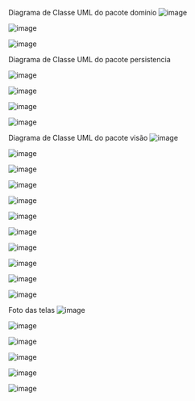 Diagrama de Classe UML do pacote dominio
![image](https://github.com/user-attachments/assets/d3de11d0-45ad-4f9f-83bd-4f20e48b44b8)






![image](https://github.com/user-attachments/assets/8976759c-00d1-466b-84d4-701a8a5518f3)








![image](https://github.com/user-attachments/assets/aeae710f-fb18-4c5f-9f55-7f0500762386)







Diagrama de Classe UML do pacote persistencia






![image](https://github.com/user-attachments/assets/a766d0f7-d9cc-4c89-be3a-ea7dcf03c246)










![image](https://github.com/user-attachments/assets/682d8cd1-9a65-425f-8783-dea696c10bb6)








![image](https://github.com/user-attachments/assets/3afe3874-7d4c-4237-9c14-77bf3d4de396)






![image](https://github.com/user-attachments/assets/e1e45488-9305-403b-a39e-5e27ab5400d7)









Diagrama de Classe UML do pacote visão
![image](https://github.com/user-attachments/assets/8439140c-e2cb-4021-8dd7-41b245357581)








![image](https://github.com/user-attachments/assets/d013907b-ca6d-41f4-92ac-55c5be03d454)









![image](https://github.com/user-attachments/assets/04860318-62c5-4f2e-b424-91036815d709)







![image](https://github.com/user-attachments/assets/27642b4d-5707-4411-aa1d-53c3348975fa)










![image](https://github.com/user-attachments/assets/3af939e0-62b1-4608-8b3e-b86ef41ae346)








![image](https://github.com/user-attachments/assets/d3cdd37e-154a-4ec0-a887-0ae87ce9d0a1)










![image](https://github.com/user-attachments/assets/20dac250-a3a2-4f75-b67e-75acd150a510)









![image](https://github.com/user-attachments/assets/393e1a98-f8a7-43fb-9ecd-8d68978412f7)








![image](https://github.com/user-attachments/assets/80d80e46-9295-4607-9d54-83ec4e213878)









![image](https://github.com/user-attachments/assets/83830798-85f4-4fd4-8974-19e9ee1759ae)










![image](https://github.com/user-attachments/assets/f49bc3a5-98ac-4516-ab45-778dc83d61b9)











Foto das telas
![image](https://github.com/user-attachments/assets/552aca34-51c7-443f-af7a-91bcf82412a0)









![image](https://github.com/user-attachments/assets/b4e745ab-e85e-4dbc-8c07-f9d1282e566e)









![image](https://github.com/user-attachments/assets/98b91d12-111e-40ca-a7cf-ab3a98d58f98)









![image](https://github.com/user-attachments/assets/49760e0e-b269-4914-b44b-c0966c56326e)










![image](https://github.com/user-attachments/assets/6f823b1b-1c07-4055-a984-00629ec8b36c)










![image](https://github.com/user-attachments/assets/e2a1d5c4-ea6b-4434-8f26-83cbe37d9f01)


